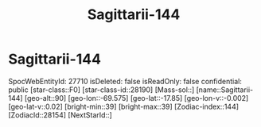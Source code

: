 ﻿---
title: "Sagittarii-144"
location: [-17.85,-69.575,90]
type: Station
tags:
- astro/Star

---

# Sagittarii-144

SpocWebEntityId: 27710
isDeleted: false
isReadOnly: false
confidential: public
[star-class::F0]
[star-class-id::28190]
[Mass-sol::]
[name::Sagittarii-144]
[geo-alt::90]
[geo-lon::-69.575]
[geo-lat::-17.85]
[geo-lon-v::-0.002]
[geo-lat-v::0.02]
[bright-min::39]
[bright-max::39]
[Zodiac-index::144]
[ZodiacId::28154]
[NextStarId::]

